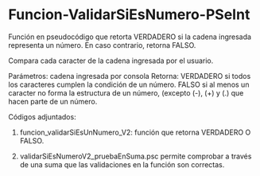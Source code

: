 # Funcion-ValidarSiEsNumero-PSeInt
Función en pseudocódigo que retorta VERDADERO si la cadena ingresada representa un número. En caso contrario, retorna FALSO.

Compara cada caracter de la cadena ingresada por el usuario.

Parámetros: cadena ingresada por consola
Retorna: VERDADERO si todos los caracteres cumplen la condición de un número.
         FALSO si al menos un caracter no forma la estructura de un número, (excepto (-), (+) y (.) que hacen parte de un número.

Códigos adjuntados: 
1. funcion_validarSiEsUnNumero_V2:
   función que retorna VERDADERO O FALSO.
   
3. validarSiEsNumeroV2_pruebaEnSuma.psc
   permite comprobar a través de una suma que las validaciones en la función son correctas.
